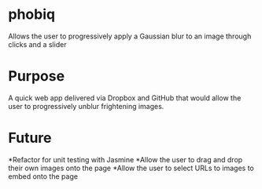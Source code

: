 # phobiq
Allows the user to progressively apply a Gaussian blur to an image through clicks and a slider

# Purpose
A quick web app delivered via Dropbox and GitHub that would allow the user to progressively unblur frightening images.

# Future
*Refactor for unit testing with Jasmine
*Allow the user to drag and drop their own images onto the page
*Allow the user to select URLs to images to embed onto the page
